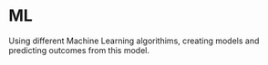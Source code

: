 # ML

Using different Machine Learning algorithims, creating models and predicting outcomes from this model.

